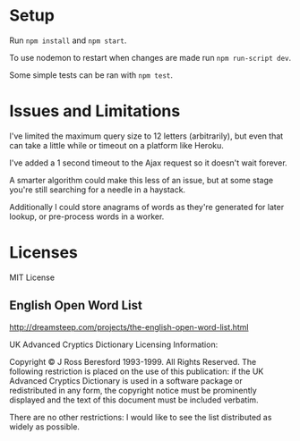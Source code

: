 # Setup

Run `npm install` and `npm start`.

To use nodemon to restart when changes are made run `npm run-script dev`.

Some simple tests can be ran with `npm test`.

# Issues and Limitations

I've limited the maximum query size to 12 letters (arbitrarily), but even that
can take a little while or timeout on a platform like Heroku.

I've added a 1 second timeout to the Ajax request so it doesn't wait forever.

A smarter algorithm could make this less of an issue, but at some stage you're
still searching for a needle in a haystack.

Additionally I could store anagrams of words as they're generated for later
lookup, or pre-process words in a worker.

# Licenses

MIT License

## English Open Word List

http://dreamsteep.com/projects/the-english-open-word-list.html

UK Advanced Cryptics Dictionary Licensing Information:

Copyright © J Ross Beresford 1993-1999. All Rights Reserved. The following restriction is placed on the use of this publication: if the UK Advanced Cryptics Dictionary is used in a software package or redistributed in any form, the copyright notice must be prominently displayed and the text of this document must be included verbatim.

There are no other restrictions: I would like to see the list distributed as widely as possible.
